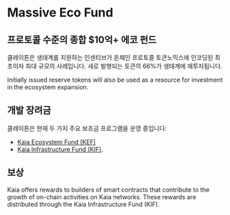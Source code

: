 # Massive Eco Fund

## 프로토콜 수준의 종합 $10억+ 에코 펀드 <a id="our-full-suite-protocol-level-eco-fund"></a>

클레이튼은 생태계를 지원하는 인센티브가 온체인 프로토콜 토큰노믹스에 인코딩된 최초이자 최대 규모의 사례입니다. 새로 발행되는 토큰의 66%가 생태계에 재투자됩니다.

Initially issued reserve tokens will also be used as a resource for investment in the ecosystem expansion.

## 개발 장려금 <a id="grant"></a>

클레이튼은 현재 두 가지 주요 보조금 프로그램을 운영 중입니다:

- [Kaia Ecosystem Fund (KEF)](../token-economy.md#kaia-ecosystem-fund)
- [Kaia Infrastructure Fund (KIF)](../token-economy.md#kaia-infrastructure-fund).

## 보상 <a id="reward"></a>

Kaia offers rewards to builders of smart contracts that contribute to the growth of on-chain activities on Kaia networks. These rewards are distributed through the Kaia Infrastructure Fund (KIF).
